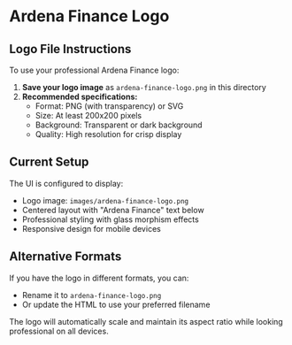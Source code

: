 # Ardena Finance Logo

## Logo File Instructions

To use your professional Ardena Finance logo:

1. **Save your logo image** as `ardena-finance-logo.png` in this directory
2. **Recommended specifications:**
   - Format: PNG (with transparency) or SVG
   - Size: At least 200x200 pixels
   - Background: Transparent or dark background
   - Quality: High resolution for crisp display

## Current Setup

The UI is configured to display:
- Logo image: `images/ardena-finance-logo.png`
- Centered layout with "Ardena Finance" text below
- Professional styling with glass morphism effects
- Responsive design for mobile devices

## Alternative Formats

If you have the logo in different formats, you can:
- Rename it to `ardena-finance-logo.png`
- Or update the HTML to use your preferred filename

The logo will automatically scale and maintain its aspect ratio while looking professional on all devices.
